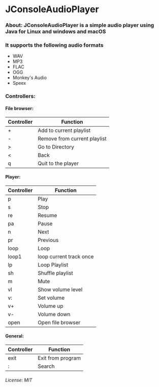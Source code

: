 # JConsoleAudioPlayer

### About: JConsoleAudioPlayer is a simple audio player using Java for Linux and windows and macOS <br>
### It supports the following audio formats
- WAV
- MP3
- FLAC
- OGG
- Monkey's Audio
- Speex

### Controllers: 

#### File browser:
| Controller | Function                     |
|------------|------------------------------|
| +          | Add to current playlist      |
| -          | Remove from current playlist |
 | &gt;       | Go to Directory              |
| &lt;       | Back                         |
| q          | Quit to the player           |
#### Player:
| Controller | Function                |
|------------|-------------------------|
| p          | Play                    |
| s          | Stop                    |
| re         | Resume                  |
 | pa         | Pause                   |
 | n          | Next                    |
 | pr         | Previous                |
 | loop       | Loop                    |
| loop1      | loop current track once |
 | lp         | Loop Playlist           |
| sh         | Shuffle playlist        |
| m          | Mute                    |
| vl         | Show volume level       |
| v:         | Set volume              |
| v+         | Volume up               |
| v-         | Volume down             |
| open       | Open file browser       |

#### General:
| Controller | Function          |
|------------|-------------------|
| exit       | Exit from program |
| :          | Search            |

###### License: MIT
